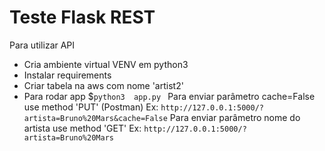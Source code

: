 # Teste Flask REST

Para utilizar API
-  Cria ambiente virtual VENV em python3
-  Instalar requirements
-  Criar tabela na aws com nome 'artist2' 
-  Para rodar app $`python3  app.py `
Para enviar parâmetro cache=False use method 'PUT' (Postman)
Ex: `http://127.0.0.1:5000/?artista=Bruno%20Mars&cache=False`
Para enviar parâmetro nome do artista use method 'GET'
Ex: `http://127.0.0.1:5000/?artista=Bruno%20Mars`
